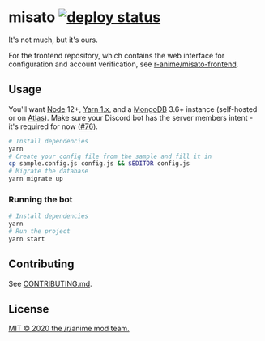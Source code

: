 # misato [![deploy status](https://img.shields.io/github/deployments/r-anime/discord-mod-bot/production?label=deploy)](https://github.com/r-anime/discord-mod-bot/deployments/activity_log?environment=production)

It's not much, but it's ours.

For the frontend repository, which contains the web interface for configuration and account verification, see [r-anime/misato-frontend](https://github.com/r-anime/misato-frontend).

## Usage

You'll want [Node](https://nodejs.org/en/download/) 12+, [Yarn 1.x](https://classic.yarnpkg.com/en/docs/install), and a [MongoDB](https://www.mongodb.com/) 3.6+ instance (self-hosted or on [Atlas](https://www.mongodb.com/cloud/atlas)). Make sure your Discord bot has the server members intent - it's required for now ([#76](https://github.com/r-anime/misato/issues/76)).

```bash
# Install dependencies
yarn
# Create your config file from the sample and fill it in
cp sample.config.js config.js && $EDITOR config.js
# Migrate the database
yarn migrate up
```

### Running the bot

```bash
# Install dependencies
yarn
# Run the project
yarn start
```

## Contributing

See [CONTRIBUTING.md](CONTRIBUTING.md).

## License

[MIT &copy; 2020 the /r/anime mod team.](LICENSE)
